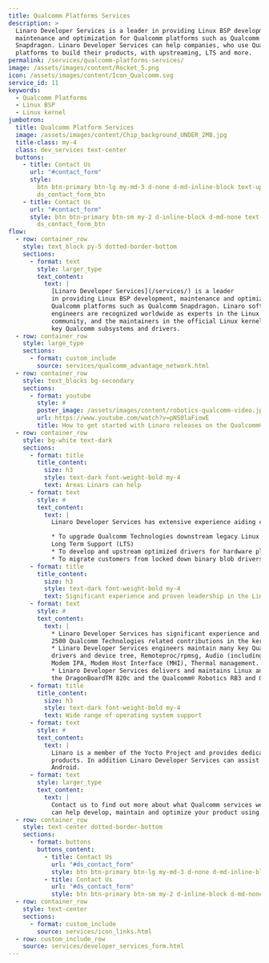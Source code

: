 ```yaml
---
title: Qualcomm Platforms Services
description: >
  Linaro Developer Services is a leader in providing Linux BSP development,
  maintenance and optimization for Qualcomm platforms such as Qualcomm
  Snapdragon. Linaro Developer Services can help companies, who use Qualcomm
  platforms to build their products, with upstreaming, LTS and more.
permalink: /services/qualcomm-platforms-services/
image: /assets/images/content/Rocket_5.png
icon: /assets/images/content/Icon_Qualcomm.svg
service_id: 11
keywords:
  - Qualcomm Platforms
  - Linux BSP
  - Linux kernel
jumbotron:
  title: Qualcomm Platform Services
  image: /assets/images/content/Chip_background_UNDER_2MB.jpg
  title-class: my-4
  class: dev_services text-center
  buttons:
    - title: Contact Us
      url: "#contact_form"
      style:
        btn btn-primary btn-lg my-md-3 d-none d-md-inline-block text-uppercase
        ds_contact_form_btn
    - title: Contact Us
      url: "#contact_form"
      style: btn btn-primary btn-sm my-2 d-inline-block d-md-none text-uppercase
        ds_contact_form_btn
flow:
  - row: container_row
    style: text_block py-5 dotted-border-bottom
    sections:
      - format: text
        style: larger_type
        text_content:
          text: |
            [Linaro Developer Services](/services/) is a leader
            in providing Linux BSP development, maintenance and optimization for
            Qualcomm platforms such as Qualcomm Snapdragon. Linaro software
            engineers are recognized worldwide as experts in the Linux kernel
            community, and the maintainers in the official Linux kernel for main
            key Qualcomm subsystems and drivers.
  - row: container_row
    style: large_type
    sections:
      - format: custom_include
        source: services/qualcomm_advantage_network.html
  - row: container_row
    style: text_blocks bg-secondary
    sections:
      - format: youtube
        style: #
        poster_image: /assets/images/content/robotics-qualcomm-video.jpg
        url: https://www.youtube.com/watch?v=pNS0laFiowE
        title: How to get started with Linaro releases on the Qualcomm® Robotics RB5 Development Kit
  - row: container_row
    style: bg-white text-dark
    sections:
      - format: title
        title_content:
          size: h3
          style: text-dark font-weight-bold my-4
          text: Areas Linaro can help
      - format: text
        style: #
        text_content:
          text: |
            Linaro Developer Services has extensive experience aiding companies who use Qualcomm platforms to build their products:

            * To upgrade Qualcomm Technologies downstream legacy Linux kernel BSP to up-to-date Linux releases and
            Long Term Support (LTS)
            * To develop and upstream optimized drivers for hardware platforms based on Qualcomm Technologies processors
            * To migrate customers from locked down binary blob drivers to open source solutions (GPU, Compute, Connectivity...).
      - format: title
        title_content:
          size: h3
          style: text-dark font-weight-bold my-4
          text: Significant experience and proven leadership in the Linux community
      - format: text
        style: #
        text_content:
          text: |
            * Linaro Developer Services has significant experience and proven leadership in the Linux community with more than
            2500 Qualcomm Technologies related contributions in the kernel.org Linux releases.
            * Linaro Developer Services engineers maintain many key Qualcomm subsystems and drivers such as Qualcomm platforms
            drivers and device tree, Remoteproc/rpmsg, Audio (including Slimbus, Soundwire and compressed audio), Ethernet,
            Modem IPA, Modem Host Interface (MHI), Thermal management.
            * Linaro Developer Services delivers and maintains Linux and Android reference BSP for the DragonBoardTM 410c and
            the DragonBoardTM 820c and the Qualcomm® Robotics RB3 and Qualcomm Robotics RB5 platforms
      - format: title
        title_content:
          size: h3
          style: text-dark font-weight-bold my-4
          text: Wide range of operating system support
      - format: text
        style: #
        text_content:
          text: |
            Linaro is a member of the Yocto Project and provides dedicated expertise to build and optimize Yocto Project based Linux
            products. In addition Linaro Developer Services can assist with a wide range of Linux operating systems, such as Debian, and
            Android.
      - format: text
        style: larger_type
        text_content:
          text: |
            Contact us to find out more about what Qualcomm services we offer and how we
            can help develop, maintain and optimize your product using Qualcomm technologies.
  - row: container_row
    style: text-center dotted-border-bottom
    sections:
      - format: buttons
        buttons_content:
          - title: Contact Us
            url: "#ds_contact_form"
            style: btn btn-primary btn-lg my-md-3 d-none d-md-inline-block ds_contact_form_btn
          - title: Contact Us
            url: "#ds_contact_form"
            style: btn btn-primary btn-sm my-2 d-inline-block d-md-none ds_contact_form_btn
  - row: container_row
    style: text-center
    sections:
      - format: custom_include
        source: services/icon_links.html
  - row: custom_include_row
    source: services/developer_services_form.html
---
```

